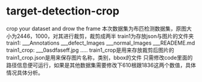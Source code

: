 # target-detection-crop
crop your dataset and drow the frame
本次数据集为布匹检测数据集，原图大小为2446，1000，对其进行裁剪，裁剪成两半
train1为存放json与图片的文件夹
train1:
      ___Annotations
      ___defect_Images
      ___normal_Images
      ___READEME.md
train1_crop:
           ___0asdfaseff.jpg
           .....
train1_crop是用来存放裁剪后图片的
train1_crop.json是用来保存图片名称，类别，bbox的文件
只需修改code里面的路径信息便可运行，如果是其他数据集需要修改下610根跟1836这两个数值，具体情况具体分析。
